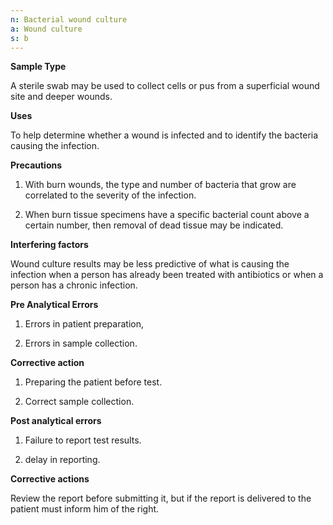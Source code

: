```yaml
---
n: Bacterial wound culture
a: Wound culture
s: b
---
```



__Sample Type__  

A sterile swab may be used to collect cells or pus from a superficial wound site and deeper wounds.

__Uses__

To help determine whether a wound is infected and to identify the bacteria causing the infection.

__Precautions__

1.	With burn wounds, the type and number of bacteria that grow are correlated to the severity of the infection. 

2.	When burn tissue specimens have a specific bacterial count above a certain number, then removal of dead tissue may be indicated.

__Interfering factors__

Wound culture results may be less predictive of what is causing the infection when a person has already been treated with antibiotics or when a person has a chronic infection.

__Pre Analytical Errors__

1.	Errors in patient preparation,

2.	Errors in sample collection. 

__Corrective action__

1.	Preparing the patient before test.

2.	Correct sample collection.

__Post analytical errors__

1.	Failure to report test results.

2.	delay in reporting.

__Corrective actions__

Review the report before submitting it, but if the report is delivered to the patient must inform him of the right.